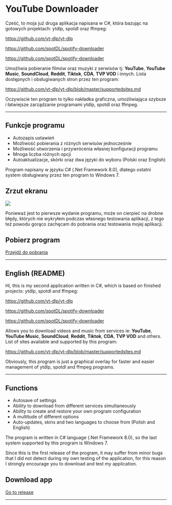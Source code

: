 # YouTube Downloader

Cześć, to moja już druga aplikacja napisana w C#, która bazując na gotowych projektach: ytdlp, spotdl oraz ffmpeg:

https://github.com/yt-dlp/yt-dlp

https://github.com/spotDL/spotify-downloader

https://github.com/spotDL/spotify-downloader


Umożliwia pobieranie filmów oraz muzyki z serwisów tj: **YouTube**, **YouTube Music**, **SoundCloud**, **Reddit**, **Tiktok**, **CDA**, **TVP VOD** i innych.
Lista dostępnych i obsługiwanych stron przez ten program: 

https://github.com/yt-dlp/yt-dlp/blob/master/supportedsites.md

Oczywiscie ten program to tylko nakładka graficzna, umożliwiająca szybsze i łatwiejsze zarządzanie programami ytdlp, spotdl oraz ffmpeg. 

<hr>
<h2>Funkcje programu</h2>

+ Autozapis ustawień
+ Możliwość pobierania z różnych serwisów jednocześnie
+ Możliwość utworzenia i przywrócenia własnej konfiguracji programu
+ Mnoga liczba różnych opcji
+ Autoaktualizacje, skórki oraz dwa języki do wyboru (Polski oraz English)

Program napisany w języku C# (.Net Framework 8.0), dlatego ostatni system obsługiwany przez ten program to Windows 7.

<h2>Zrzut ekranu</h2>

<img src="https://i.imgur.com/7Ugmves.png"/>

Ponieważ jest to pierwsze wydanie programu, może on cierpieć na drobne błędy, których nie wykryłem podczas własnego testowania aplikacji, z tego też powodu gorąco zachęcam do pobrania oraz testowania mojej aplikacji.

<h2>Pobierz program</h2>
<a href="https://github.com/Mattronix7200/ytdlp-gui/releases/tag/ytdlp-gui-1.0">Przejdź do pobrania</a>

<hr>

<h2>English (README)</h2>

Hi, this is my second application written in C#, which is based on finished projects: ytdlp, spotdl and ffmpeg:

https://github.com/yt-dlp/yt-dlp

https://github.com/spotDL/spotify-downloader

https://github.com/spotDL/spotify-downloader


Allows you to download videos and music from services ie: **YouTube**, **YouTube Music**, **SoundCloud**, **Reddit**, **Tiktok**, **CDA**, **TVP VOD** and others.
List of sites available and supported by this program: 

https://github.com/yt-dlp/yt-dlp/blob/master/supportedsites.md

Obviously, this program is just a graphical overlay for faster and easier management of ytdlp, spotdl and ffmpeg programs. 

<hr>
<h2>Functions</h2>

+ Autosave of settings
+ Ability to download from different services simultaneously
+ Ability to create and restore your own program configuration
+ A multitude of different options
+ Auto-updates, skins and two languages to choose from (Polish and English)

The program is written in C# language (.Net Framework 8.0), so the last system supported by this program is Windows 7.

Since this is the first release of the program, it may suffer from minor bugs that I did not detect during my own testing of the application, for this reason I strongly encourage you to download and test my application.

<h2>Download app</h2>

<a href="https://github.com/Mattronix7200/ytdlp-gui/releases/tag/ytdlp-gui-1.0">Go to release</a>

<hr>



